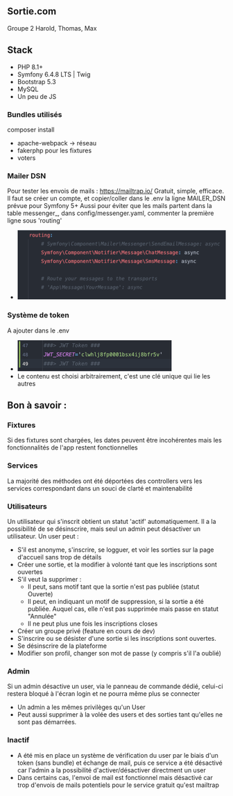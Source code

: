Sortie.com    
---
Groupe 2 Harold, Thomas, Max 

## Stack
- PHP 8.1+
- Symfony 6.4.8 LTS | Twig
- Bootstrap 5.3
- MySQL
- Un peu de JS

### Bundles utilisés
composer install

- apache-webpack -> réseau
- fakerphp pour les fixtures
- voters

### Mailer DSN
Pour tester les envois de mails :
https://mailtrap.io/
Gratuit, simple, efficace. 
Il faut se créer un compte, et copier/coller dans le .env la ligne MAILER_DSN prévue pour Symfony 5+
Aussi pour éviter que les mails partent dans la table messenger_, dans config/messenger.yaml,
commenter la première ligne sous 'routing'
- ![img.png](img.png)

### Système de token
A ajouter dans le .env
- ![img_1.png](img_1.png)
- Le contenu est choisi arbitrairement, c'est une clé unique qui lie les autres

## Bon à savoir :

### Fixtures
Si des fixtures sont chargées, les dates peuvent être incohérentes mais les fonctionnalités de l'app restent fonctionnelles
### Services
La majorité des méthodes ont été déportées des controllers vers les services correspondant dans un souci de clarté et maintenabilité
### Utilisateurs
Un utilisateur qui s'inscrit obtient un statut 'actif' automatiquement. Il a la possibilité de se désinscrire, mais seul un admin peut désactiver un utilisateur.
Un user peut :
- S'il est anonyme, s'inscrire, se logguer, et voir les sorties sur la page d'accueil sans trop de détails
- Créer une sortie, et la modifier à volonté tant que les inscriptions sont ouvertes
- S'il veut la supprimer :
    - Il peut, sans motif tant que la sortie n'est pas publiée (statut Ouverte)
    - Il peut, en indiquant un motif de suppression, si la sortie a été publiée. Auquel cas, elle n'est pas supprimée mais passe en statut "Annulée"
    - Il ne peut plus une fois les inscriptions closes
- Créer un groupe privé (feature en cours de dev)
- S'inscrire ou se désister d'une sortie si les inscriptions sont ouvertes.
- Se désinscrire de la plateforme
- Modifier son profil, changer son mot de passe (y compris s'il l'a oublié)
### Admin
Si un admin désactive un user, via le panneau de commande dédié, celui-ci restera bloqué à l'écran login et ne pourra même plus se connecter
- Un admin a les mêmes privilèges qu'un User
- Peut aussi supprimer à la volée des users et des sorties tant qu'elles ne sont pas démarrées.

### Inactif
- A été mis en place un système de vérification du user par le biais d'un token (sans bundle) et échange de mail,
puis ce service a été désactivé car l'admin a la possibilité d'activer/désactiver directment un user
- Dans certains cas, l'envoi de mail est fonctionnel mais désactivé car trop d'envois de mails potentiels pour le service gratuit qu'est mailtrap
